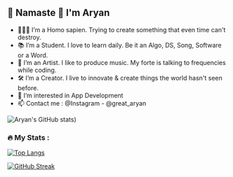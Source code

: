 ## 👋 Namaste 🙏 I'm Aryan

- 🙎🏽‍♂️ I’m a Homo sapien. Trying to create something that even time can't destroy.
- 📚 I’m a Student. I love to learn daily. Be it an Algo, DS, Song, Software or a Word.
- 🎨 I’m an Artist. I like to produce music. My forte is talking to frequencies while coding.
- 🛠  I’m a Creator. I live to innovate & create things the world hasn't seen before.
- 👀 I’m interested in App Development
- 📫 Contact me : @Instagram - @great_aryan

![Aryan's GitHub stats](https://github-readme-stats.vercel.app/api?username=great-aryan&theme=dark&show_icons=true&hide=contribs,issues))

### :fire: My Stats :

[![Top Langs](https://github-readme-stats.vercel.app/api/top-langs/?username=great-aryan&layout=compact&theme=vision-friendly-dark)](https://github.com/anuraghazra/github-readme-stats)

[![GitHub Streak](http://github-readme-streak-stats.herokuapp.com?user=great-aryan&theme=dark&background=000000)](https://git.io/streak-stats)


<!---
great-aryan/great-aryan is a ✨ special ✨ repository because its `README.md` (this file) appears on your GitHub profile.
You can click the Preview link to take a look at your changes.
--->
